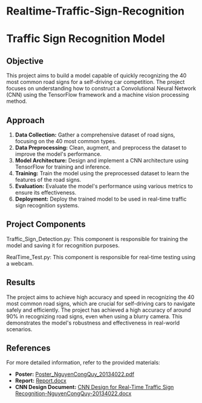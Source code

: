 # Realtime-Traffic-Sign-Recognition
# Traffic Sign Recognition Model
## Objective
This project aims to build a model capable of quickly recognizing the 40 most common road signs for a self-driving car competition. The project focuses on understanding how to construct a Convolutional Neural Network (CNN) using the TensorFlow framework and a machine vision processing method.
## Approach
1. **Data Collection:** Gather a comprehensive dataset of road signs, focusing on the 40 most common types.
2. **Data Preprocessing:** Clean, augment, and preprocess the dataset to improve the model's performance.
3. **Model Architecture:** Design and implement a CNN architecture using TensorFlow for training and inference.
4. **Training:** Train the model using the preprocessed dataset to learn the features of the road signs.
5. **Evaluation:** Evaluate the model's performance using various metrics to ensure its effectiveness.
6. **Deployment:** Deploy the trained model to be used in real-time traffic sign recognition systems.
## Project Components
Traffic_Sign_Detection.py: This component is responsible for training the model and saving it for recognition purposes.

RealTime_Test.py: This component is responsible for real-time testing using a webcam.
## Results
The project aims to achieve high accuracy and speed in recognizing the 40 most common road signs, which are crucial for self-driving cars to navigate safely and efficiently. The project has achieved a high accuracy of around 90% in recognizing road signs, even when using a blurry camera. This demonstrates the model's robustness and effectiveness in real-world scenarios.
## References
For more detailed information, refer to the provided materials:
- **Poster:** [Poster_NguyenCongQuy_20134022.pdf](link_to_poster)
- **Report:** [Report.docx](link_to_report)
- **CNN Design Document:** [CNN Design for Real-Time Traffic Sign Recognition-NguyenCongQuy-20134022.docx](link_to_cnn_design)

